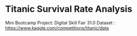 # Titanic Survival Rate Analysis

Mini Bootcamp Project: Digital Skill Fair 31.0
Dataset : https://www.kaggle.com/competitions/titanic/data
